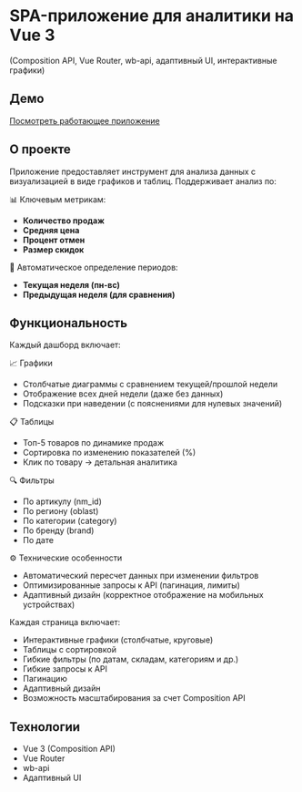# SPA-приложение для аналитики на Vue 3  
(Composition API, Vue Router, wb-api, адаптивный UI, интерактивные графики)  

## Демо  
[Посмотреть работающее приложение](https://spa-analytics2.vercel.app/)  

## О проекте  
Приложение предоставляет инструмент для анализа данных с визуализацией в виде графиков и таблиц. Поддерживает анализ по: 

📊 Ключевым метрикам:
- **Количество продаж**
- **Средняя цена**  
- **Процент отмен**
- **Размер скидок**

📅 Автоматическое определение периодов:
- **Текущая неделя (пн-вс)**
- **Предыдущая неделя (для сравнения)**

## Функциональность  
Каждый дашборд включает:

📈 Графики
- Столбчатые диаграммы с сравнением текущей/прошлой недели
- Отображение всех дней недели (даже без данных)
- Подсказки при наведении (с пояснениями для нулевых значений)

📋 Таблицы
- Топ-5 товаров по динамике продаж
- Сортировка по изменению показателей (%)
- Клик по товару → детальная аналитика

🔍 Фильтры
- По артикулу (nm_id)
- По региону (oblast)
- По категории (category)
- По бренду (brand)
- По дате

⚙ Технические особенности
- Автоматический пересчет данных при изменении фильтров
- Оптимизированные запросы к API (пагинация, лимиты)
- Адаптивный дизайн (корректное отображение на мобильных устройствах)

Каждая страница включает:  
- Интерактивные графики (столбчатые, круговые)  
- Таблицы с сортировкой  
- Гибкие фильтры (по датам, складам, категориям и др.)  
- Гибкие запросы к API  
- Пагинацию  
- Адаптивный дизайн  
- Возможность масштабирования за счет Composition API  

## Технологии  
- Vue 3 (Composition API)  
- Vue Router  
- wb-api  
- Адаптивный UI 
